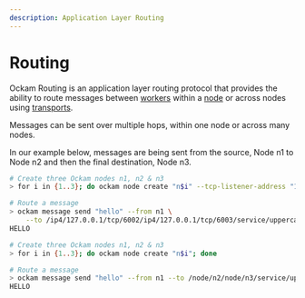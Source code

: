 ```yaml
---
description: Application Layer Routing
---
```


# Routing

Ockam Routing is an application layer routing protocol that provides the ability to route messages between [workers](workers.md) within a [node](nodes.md) or across nodes using [transports](transports/).

Messages can be sent over multiple hops, within one node or across many nodes.

In our example below, messages are being sent from the source, Node n1 to Node n2 and then the final destination, Node n3.

```bash
# Create three Ockam nodes n1, n2 & n3
> for i in {1..3}; do ockam node create "n$i" --tcp-listener-address "127.0.0.1:600$i"; done

# Route a message 
> ockam message send "hello" --from n1 \
    --to /ip4/127.0.0.1/tcp/6002/ip4/127.0.0.1/tcp/6003/service/uppercase
HELLO

```

```bash
# Create three Ockam nodes n1, n2 & n3
> for i in {1..3}; do ockam node create "n$i"; done

# Route a message
> ockam message send "hello" --from n1 --to /node/n2/node/n3/service/uppercase
HELLO
```
